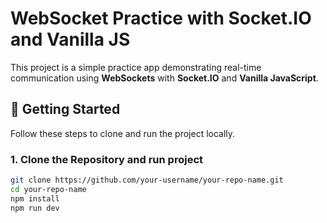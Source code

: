 # WebSocket Practice with Socket.IO and Vanilla JS

This project is a simple practice app demonstrating real-time communication using **WebSockets** with **Socket.IO** and **Vanilla JavaScript**.

## 🚀 Getting Started

Follow these steps to clone and run the project locally.

### 1. Clone the Repository and run project

```bash
git clone https://github.com/your-username/your-repo-name.git
cd your-repo-name
npm install
npm run dev
